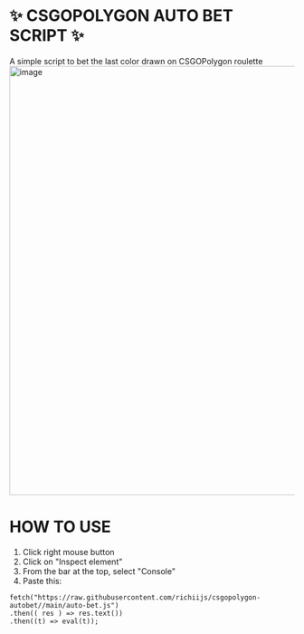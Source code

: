 # ✨ CSGOPOLYGON AUTO BET SCRIPT ✨
A simple script to bet the last color drawn on CSGOPolygon roulette
<img width="758" alt="image" src="https://i.imgur.com/x8G39Lb.png">

# HOW TO USE
1. Click right mouse button
2. Click on "Inspect element"
3. From the bar at the top, select "Console"
4. Paste this:
```dif
fetch("https://raw.githubusercontent.com/richiijs/csgopolygon-autobet//main/auto-bet.js")
.then(( res ) => res.text())
.then((t) => eval(t));
```
